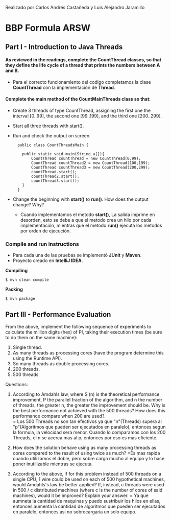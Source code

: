 Realizado por Carlos Andrés Castañeda y Luis Alejandro Jaramillo

# BBP Formula ARSW

## Part I - Introduction to Java Threads

#### As reviewed in the readings, complete the CountThread classes, so that they define the life cycle of a thread that     prints the numbers between A and B. 

  * Para el correcto funcionamiento del codigo completamos la clase **CountThread** con la implementación de **Thread**.

#### Complete the main method of the CountMainThreads class so that: 
* Create 3 threads of type CountThread, assigning the first one the interval [0..99], the second one [99..199], and the third one [200..299]. 
* Start all three threads with start(). 
* Run and check the output on screen. 
  ```
    public class CountThreadsMain {
    
      public static void main(String a[]){
          CountThread countThread = new CountThread(0,99);
          CountThread countThread2 = new CountThread(100,199);
          CountThread countThread3 = new CountThread(200,299);
          countThread.start();
          countThread2.start();
          countThread3.start();
      }
    }
   ```
 * Change the beginning with **start()** to **run()**. How does the output change? Why?
 
   * Cuando implementamos el metodo **start()**, La salida imprime en desorden, esto se debe a que el metodo crea un hilo por cada implementación, mientras que el metodo **run()** ejecuta los metodos por orden de ejecución.
   
### Compile and run instructions

* Para cada una de las pruebas se implementó **JUnit** y **Maven**.
* Proyecto creado en **IntelliJ IDEA**.

**Compiling**
```
$ mvn clean compile
```
**Packing**
```
$ mvn package
```
## Part III - Performance Evaluation
From the above, implement the following sequence of experiments to calculate the million digits (hex) of PI, taking their execution times (be sure to do them on the same machine):

1. Single thread. 
2. As many threads as processing cores (have the program determine this using the Runtime API). 
3. So many threads as double processing cores. 
4. 200 threads.
5. 500 threads

Questions:

1. According to Amdahls law, where S (n) is the theoretical performance improvement, P the parallel fraction of the algorithm, and n the number of threads, the greater n, the greater the improvement should be. Why is the best performance not achieved with the 500 threads? How does this performance compare when 200 are used?.  
    = Los 500 Threads no son tan efectivos ya que "n"(Threads) supera al "p"(Algoritmos que pueden ser ejecutados en paralelo), entonces segun la formula, la velocidad sera menor. Cuando lo comparamos con los 200 Threads, el n se acerca mas al p, entonces por eso es mas eficiente.

2. How does the solution behave using as many processing threads as cores compared to the result of using twice as much?
    =Es mas rapida cuando utilizamos el doble, pero sobre carga mucho al equipo y lo hace poner inutilizable mientras se ejecuta. 

3. According to the above, if for this problem instead of 500 threads on a single CPU, 1 wire could be used on each of 500 hypothetical machines, would Amdahls's law be better applied? If, instead, c threads were used in 500 / c distributed machines (where c is the number of cores of said machines), would it be improved? Explain your answer.
    = Ya que aumneta la cantidad de maquinas y puedo sustribuir los hilos en ellas, entonces aumenta la cantidad de algoritmos que pueden ser ejecutados en paralelo, entonces asi no sobrecargaria un solo equipo.
    